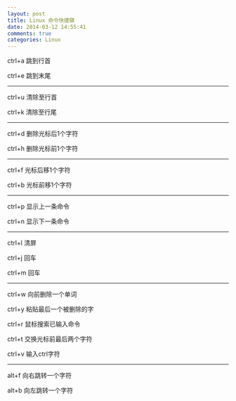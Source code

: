 ```yaml
---
layout: post
title: Linux 命令快捷键
date: 2014-03-12 14:55:41
comments: true
categories: Linux
---
```

ctrl+a 跳到行首

ctrl+e 跳到末尾

***

ctrl+u 清除至行首

ctrl+k 清除至行尾

***

ctrl+d 删除光标后1个字符

ctrl+h 删除光标前1个字符

***

ctrl+f 光标后移1个字符

ctrl+b 光标前移1个字符
 
***

ctrl+p 显示上一条命令

ctrl+n 显示下一条命令

***

ctrl+l 清屏

ctrl+j 回车

ctrl+m 回车

***

ctrl+w 向前删除一个单词

ctrl+y 粘贴最后一个被删除的字

ctrl+r 鼠标搜索已输入命令

ctrl+t 交换光标前最后两个字符

ctrl+v 输入ctrl字符

***

alt+f  向右跳转一个字符

alt+b  向左跳转一个字符
